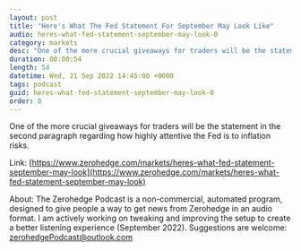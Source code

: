 ```yaml
---
layout: post
title: "Here's What The Fed Statement For September May Look Like"
audio: heres-what-fed-statement-september-may-look-0
category: markets
desc: "One of the more crucial giveaways for traders will be the statement in the second paragraph regarding how highly attentive the Fed is to inflation risks."
duration: 00:00:54
length: 54
datetime: Wed, 21 Sep 2022 14:45:00 +0000
tags: podcast
guid: heres-what-fed-statement-september-may-look-0
order: 0
---
```

One of the more crucial giveaways for traders will be the statement in the second paragraph regarding how highly attentive the Fed is to inflation risks.

Link: [https://www.zerohedge.com/markets/heres-what-fed-statement-september-may-look](https://www.zerohedge.com/markets/heres-what-fed-statement-september-may-look)

About: The Zerohedge Podcast is a non-commercial, automated program, designed to give people a way to get news from Zerohedge in an audio format.  I am actively working on tweaking and improving the setup to create a better listening experience (September 2022).  Suggestions are welcome: [zerohedgePodcast@outlook.com](mailto:zerohedgePodcast@outlook.com)
